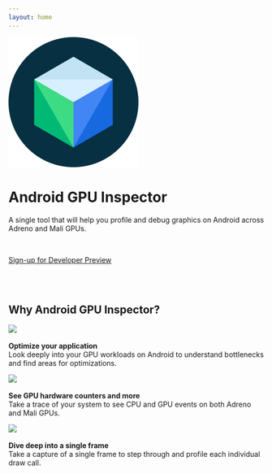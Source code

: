 ```yaml
---
layout: home
---
```


<div class="row">
  <div class="col2-r">
    <img class="framed" src="https://raw.githubusercontent.com/google/agi/master/tools/logo/logo.svg?sanitize=true" width="256" height="256"/>
  </div>

  <div class="col2-l">
    <h1>Android GPU Inspector</h1>
    <p>A single tool that will help you profile and debug graphics on Android across Adreno and Mali GPUs.</p>
    <br/>
    <p><a class="home-signup" href="http://d.android.com/games/preview">Sign-up for Developer Preview</a></p>
  </div>
</div>

<br/>
<br/>

<h2>Why Android GPU Inspector?</h2>

<div class="row">
  <div class="col3-l">
    <img class="centered" src="{{site.baseurl}}/images/hero.gif" width="256">
    <p class="smaller">
      <b>Optimize your application</b><br/>
      Look deeply into your GPU workloads on Android to understand bottlenecks and find areas for optimizations.
    </p>
  </div>
  <div class="col3-m">
    <img class="centered" src="{{site.baseurl}}/images/hero.gif" width="256">
    <p class="smaller">
      <b>See GPU hardware counters and more</b><br/>
      Take a trace of your system to see CPU and GPU events on both Adreno and Mali GPUs.
    </p>
  </div>
  <div class="col3-r">
    <img class="centered" src="{{site.baseurl}}/images/hero.gif" width="256">
    <p class="smaller">
      <b>Dive deep into a single frame</b><br/>
      Take a capture of a single frame to step through and profile each individual draw call.
    </p>
  </div>
</div>
